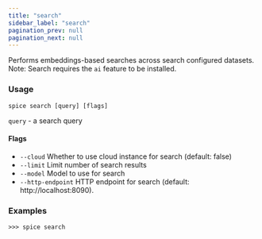 ```yaml
---
title: "search"
sidebar_label: "search"
pagination_prev: null
pagination_next: null
---
```


Performs embeddings-based searches across search configured datasets. Note: Search requires the `ai` feature to be installed.

### Usage

```shell
spice search [query] [flags]
```

`query` - a search query

#### Flags

- `--cloud`  Whether to use cloud instance for search (default: false)
- `--limit`  Limit number of search results
- `--model`  Model to use for search
- `--http-endpoint`  HTTP endpoint for search (default: http://localhost:8090).

### Examples

```shell
>>> spice search
```

```shell
```